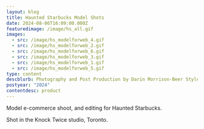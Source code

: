 ```yaml
---
layout: blog
title: Haunted Starbucks Model Shots
date: 2024-08-06T16:09:00.000Z
featuredimage: /image/hs_all.gif
images:
  - src: /image/hs_modelforweb_4.gif
  - src: /image/hs_modelforweb_2.gif
  - src: /image/hs_modelforweb_6.gif
  - src: /image/hs_modelforweb_3.gif
  - src: /image/hs_modelforweb_1.gif
  - src: /image/hs_modelforweb_5.gif
type: content
descblurb: Photography and Post Production by Darin Morrison-Beer Styled by James Wallace
postyear: "2024"
contentdesc: product
---
```

Model e-commerce shoot, and editing for Haunted Starbucks.


Shot in the Knock Twice studio, Toronto.

